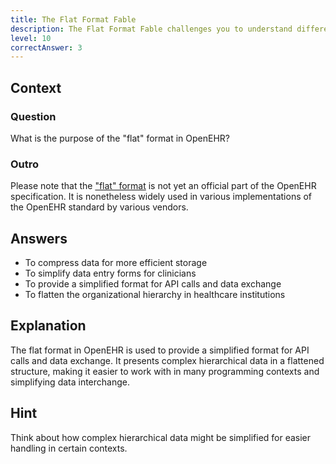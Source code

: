 ```yaml
---
title: The Flat Format Fable
description: The Flat Format Fable challenges you to understand different data representations in OpenEHR!
level: 10
correctAnswer: 3
---
```


## Context

### Question

What is the purpose of the "flat" format in OpenEHR?

### Outro

Please note that the <a href="https://specifications.openehr.org/releases/ITS-REST/latest/simplified_data_template.html" target="_blank">"flat" format</a> is not yet an official part of the OpenEHR specification. It is nonetheless widely used in various implementations of the OpenEHR standard by various vendors.

## Answers

- To compress data for more efficient storage
- To simplify data entry forms for clinicians
- To provide a simplified format for API calls and data exchange
- To flatten the organizational hierarchy in healthcare institutions

## Explanation

The flat format in OpenEHR is used to provide a simplified format for API calls and data exchange. It presents complex hierarchical data in a flattened structure, making it easier to work with in many programming contexts and simplifying data interchange.

## Hint

Think about how complex hierarchical data might be simplified for easier handling in certain contexts.
